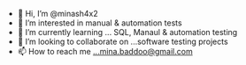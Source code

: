 - 👋 Hi, I’m @minash4x2
- 👀 I’m interested in manual & automation tests
- 🌱 I’m currently learning ... SQL, Manaul & automation testing
- 💞️ I’m looking to collaborate on ...software testing projects
- 📫 How to reach me ...mina.baddoo@gmail.com

<!---
minash4x2/minash4x2 is a ✨ special ✨ repository because its `README.md` (this file) appears on your GitHub profile.
You can click the Preview link to take a look at your changes.
--->
